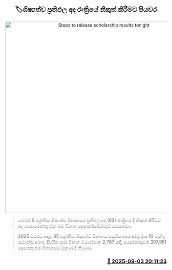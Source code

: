 <p align='center'><b><h2 align='center' title='Steps to release scholarship results tonight'>🏷ශිෂ්‍යත්ව ප්‍රතිඵල අද රාත්‍රියේ නිකුත් කිරීමට පියවර</h2></b></p>
<p align='center'><img src='https://helakuru.sgp1.cdn.digitaloceanspaces.com/esana/images/lib/grade-5-scholarship-exam.jpg' width='600' alt='Steps to release scholarship results tonight'></p>

> මෙවර 5 ශ්‍රේණිය ශිෂ්‍යත්ව විභාගයේ ප්‍රතිඵල අද (03) රාත්‍රියේ දී නිකුත් කිරීමට බලාපොරොත්තු වන බව විභාග දෙපාර්තමේන්තුව පවසනවා.

> 2025 වසරට අදාළ 05 ශ්‍රේණිය ශිෂ්‍යත්ව විභාගය පසුගිය අගෝස්තු මස 10 වැනිදා පැවැත්වූ අතර, දිවයින පුරා විභාග මධ්‍යස්ථාන 2,787 කදී, අයදුම්කරුවන් 307,951 දෙනෙකු එම විභාගයට මුහුණ දී තිබුණා.



<h3 align='right'><a href='https://www.helakuru.lk/esana/p/113323/'>📅 2025-09-03 20:11:23</a></h3>
